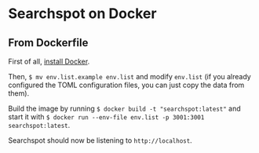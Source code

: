 # Searchspot on Docker

## From Dockerfile
First of all, [install Docker](https://docs.docker.com/engine/installation/).

Then, `$ mv env.list.example env.list` and modify `env.list` (if you already configured the
TOML configuration files, you can just copy the data from them).

Build the image by running `$ docker build -t "searchspot:latest"` and start it with
`$ docker run --env-file env.list -p 3001:3001 searchspot:latest`.

Searchspot should now be listening to `http://localhost`.
